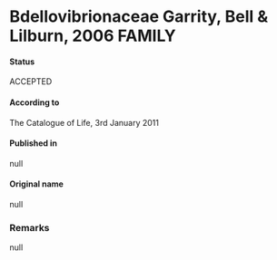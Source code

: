 # Bdellovibrionaceae Garrity, Bell & Lilburn, 2006 FAMILY

#### Status
ACCEPTED

#### According to
The Catalogue of Life, 3rd January 2011

#### Published in
null

#### Original name
null

### Remarks
null